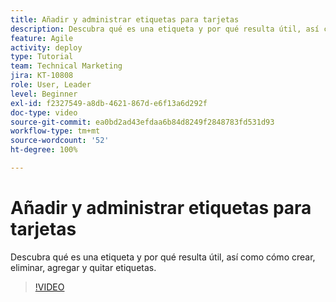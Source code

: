 ```yaml
---
title: Añadir y administrar etiquetas para tarjetas
description: Descubra qué es una etiqueta y por qué resulta útil, así como cómo crear, eliminar, agregar y quitar etiquetas.
feature: Agile
activity: deploy
type: Tutorial
team: Technical Marketing
jira: KT-10808
role: User, Leader
level: Beginner
exl-id: f2327549-a8db-4621-867d-e6f13a6d292f
doc-type: video
source-git-commit: ea0bd2ad43efdaa6b84d8249f2848783fd531d93
workflow-type: tm+mt
source-wordcount: '52'
ht-degree: 100%

---
```


# Añadir y administrar etiquetas para tarjetas

Descubra qué es una etiqueta y por qué resulta útil, así como cómo crear, eliminar, agregar y quitar etiquetas.

>[!VIDEO](https://video.tv.adobe.com/v/346807/?quality=12&learn=on)
